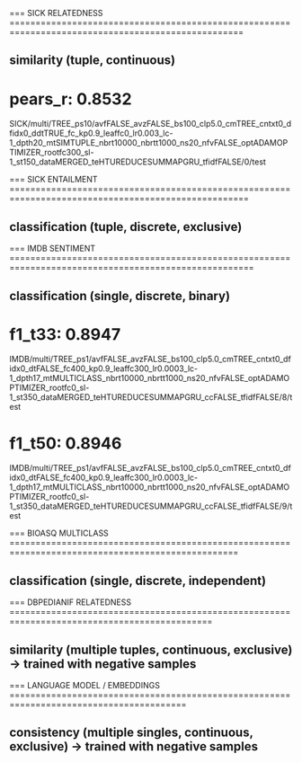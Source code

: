 === SICK RELATEDNESS ===================================================================================================
## similarity (tuple, continuous)
# pears_r: 0.8532
SICK/multi/TREE_ps10/avfFALSE_avzFALSE_bs100_clp5.0_cmTREE_cntxt0_dfidx0_ddtTRUE_fc_kp0.9_leaffc0_lr0.003_lc-1_dpth20_mtSIMTUPLE_nbrt10000_nbrtt1000_ns20_nfvFALSE_optADAMOPTIMIZER_rootfc300_sl-1_st150_dataMERGED_teHTUREDUCESUMMAPGRU_tfidfFALSE/0/test


=== SICK ENTAILMENT ====================================================================================================
## classification (tuple, discrete, exclusive)


=== IMDB SENTIMENT =====================================================================================================
## classification (single, discrete, binary)
# f1_t33: 0.8947
IMDB/multi/TREE_ps1/avfFALSE_avzFALSE_bs100_clp5.0_cmTREE_cntxt0_dfidx0_dtFALSE_fc400_kp0.9_leaffc300_lr0.0003_lc-1_dpth17_mtMULTICLASS_nbrt10000_nbrtt1000_ns20_nfvFALSE_optADAMOPTIMIZER_rootfc0_sl-1_st350_dataMERGED_teHTUREDUCESUMMAPGRU_ccFALSE_tfidfFALSE/8/test
# f1_t50: 0.8946
IMDB/multi/TREE_ps1/avfFALSE_avzFALSE_bs100_clp5.0_cmTREE_cntxt0_dfidx0_dtFALSE_fc400_kp0.9_leaffc300_lr0.0003_lc-1_dpth17_mtMULTICLASS_nbrt10000_nbrtt1000_ns20_nfvFALSE_optADAMOPTIMIZER_rootfc0_sl-1_st350_dataMERGED_teHTUREDUCESUMMAPGRU_ccFALSE_tfidfFALSE/9/test


=== BIOASQ MULTICLASS ==================================================================================================
## classification (single, discrete, independent)



=== DBPEDIANIF RELATEDNESS =============================================================================================
## similarity (multiple tuples, continuous, exclusive) -> trained with negative samples



=== LANGUAGE MODEL / EMBEDDINGS ========================================================================================
## consistency (multiple singles, continuous, exclusive) -> trained with negative samples
